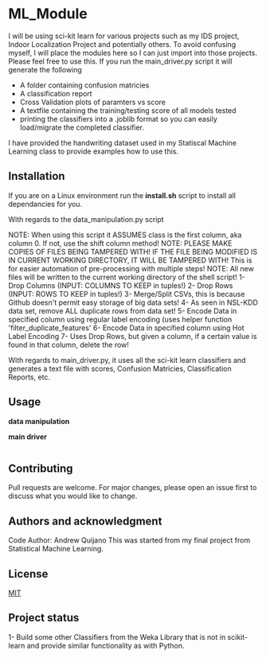 # ML_Module
I will be using sci-kit learn for various projects such as my IDS project, Indoor Localization Project and potentially others. To avoid confusing myself, I will place the modules here so I can just import into those projects.
Please feel free to use this. If you run the main_driver.py script it will generate the following
- A folder containing confusion matricies
- A classification report
- Cross Validation plots of paramters vs score
- A textfile containing the training/testing score of all models tested
- printing the classifiers into a .joblib format so you can easily load/migrate the completed classifier.

I have provided the handwriting dataset used in my Statiscal Machine Learning class to provide examples how to use this.

## Installation
If you are on a Linux environment run the **install.sh** script to install all dependancies for you.

With regards to the data_manipulation.py script

NOTE: When using this script it ASSUMES class is the first column, aka column 0. If not, use the shift column method!
NOTE: PLEASE MAKE COPIES OF FILES BEING TAMPERED WITH! IF THE FILE BEING MODIFIED IS IN CURRENT WORKING DIRECTORY, IT WILL BE TAMPERED WITH! This is for easier automation of pre-processing with multiple steps!
NOTE: All new files will be written to the current working directory of the shell script!
1- Drop Columns (INPUT: COLUMNS TO KEEP in tuples!)
2- Drop Rows (INPUT: ROWS TO KEEP in tuples!)
3- Merge/Split CSVs, this is because Github doesn't permit easy storage of big data sets!
4- As seen in NSL-KDD data set, remove ALL duplicate rows from data set!
5- Encode Data in specified column using regular label encoding (uses helper function 'filter_duplicate_features'
6- Encode Data in specified column using Hot Label Encoding
7- Uses Drop Rows, but given a column, if a certain value is found in that column, delete the row!

With regards to main_driver.py, it uses all the sci-kit learn classifiers and generates a text file with scores, Confusion Matricies, Classification Reports, etc.

## Usage
**data manipulation**

**main driver**
```python

```


## Contributing
Pull requests are welcome. For major changes, please open an issue first to discuss what you would like to change.

## Authors and acknowledgment
Code Author: Andrew Quijano
This was started from my final project from Statistical Machine Learning. 

## License
[MIT](https://choosealicense.com/licenses/mit/)

## Project status
1- Build some other Classifiers from the Weka Library that is not in scikit-learn and provide similar functionality as with Python.
